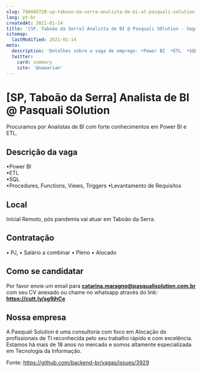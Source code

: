 ```yaml
---
slug: 786045720-sp-taboao-da-serra-analista-de-bi-at-pasquali-solution
lang: pt-br
createdAt: 2021-01-14
title: '[SP, Taboão da Serra] Analista de BI @ Pasquali SOlution - Vaga de Emprego'
sitemap:
  lastModified: 2021-01-14
meta:
  description: 'Detalhes sobre a vaga de emprego: •Power BI  •ETL  •SQL  •Procedures, Functions, Views, Triggers •Levantamento de Requisitos'
  twitter:
    card: summary
    site: '@nawarian'
---
```


# [SP, Taboão da Serra] Analista de BI @ Pasquali SOlution

Procuramos por Analistas de BI com forte conhecimentos em Power BI e ETL.

## Descrição da vaga

•Power BI  
 •ETL   
•SQL   
•Procedures, Functions, Views, Triggers 
•Levantamento de Requisitos

## Local
Inicial Remoto, pós pandemia vai atuar em Taboão da Serra.

## Contratação
• PJ,
• Salário a combinar
• Pleno
• Alocado

## Como se candidatar
Por favor envie um email para **catarina.maragno@pasqualisolution.com.br** com seu CV anexado ou chame no whatsapp através do link: **https://cutt.ly/sg9jhCe**


## Nossa empresa
A Pasquali Solution é uma consultoria com foco em Alocação de profissionais de TI reconhecida pelo seu trabalho rápido e com excelência.
Estamos há mais de 18 anos no mercado e somos altamente especializada em Tecnologia da Informação.


Fonte: https://github.com/backend-br/vagas/issues/3929